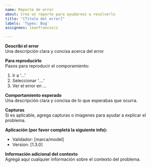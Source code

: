 ```yaml
---
name: Reporte de error
about: Crea un reporte para ayudarnos a resolverlo
title: "[Título del error]"
labels: 'Types: Bug'
assignees: leanfrancucci

---
```


**Describí el error**  
Una descripción clara y concisa acerca del error

**Para reproducirlo**  
Pasos para reproducir el comporamiento:
1. Ir a '...'
2. Seleccionar '....'
4. Ver el error en ...

**Comportamiento esperado**  
Una descripción clara y concisa de lo que esperabas que ocurra.

**Capturas**  
Si es aplicable, agrega capturas o imagenes para ayudar a explicar el problema.

**Aplicación (por favor completá la siguiente info):**  
 - Validador: [marca/model]
 - Version: [1.3.0]

**Información adicional del contexto**  
Agregá aquí cualquier información sobre el contexto del problema.
